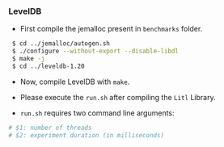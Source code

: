 ### LevelDB

- First compile the jemalloc present in `benchmarks` folder.
```bash
 $ cd ../jemalloc/autogen.sh
 $ ./configure --without-export --disable-libdl
 $ make -j
 $ cd ../leveldb-1.20
```
- Now, compile LevelDB with `make`.
- Please execute the `run.sh` after compiling the `Litl` Library.

- `run.sh` requires two command line arguments:
```bash
# $1: number of threads
# $2: experiment duration (in milliseconds)
```
